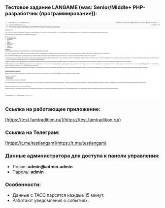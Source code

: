 ### Тестовое задание LANGAME (was: Senior/Middle+ PHP-разработчик (программирование)):

![Техническое задание](tech.png)

### Ссылка на работающее приложение:
[https://test.famtradition.ru/](https://test.famtradition.ru/)

### Ссылка на Телеграм:
[https://t.me/testlangam](https://t.me/testlangam)

### Данные администратора для доступа к панели управления:
- Логин: __admin@admin.admin__
- Пароль: __admin__
  
### Особенности:
- Данные с ТАСС парсятся каждые 15 минут.
- Работают уведомления о событиях.
